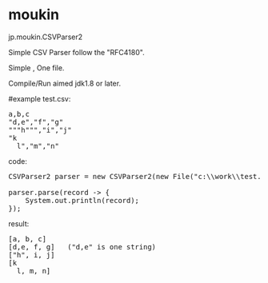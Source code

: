 # moukin

jp.moukin.CSVParser2 
 
Simple CSV Parser follow the "RFC4180".

Simple , One file.

Compile/Run aimed jdk1.8 or later.

#example
test.csv:
<pre>a,b,c
"d,e","f","g"
"""h""","i","j"
"k
  l","m","n"</pre>
  
code:
<pre>CSVParser2 parser = new CSVParser2(new File("c:\\work\\test.csv"), "Shift_JIS");

parser.parse(record -> {
	System.out.println(record);
});</pre>

result:
<pre>[a, b, c]
[d,e, f, g]   ("d,e" is one string)
["h", i, j]
[k
  l, m, n]</pre>
